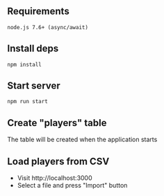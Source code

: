 ## Requirements
```
node.js 7.6+ (async/await)
```

## Install deps
```
npm install
```

## Start server
```
npm run start
```

## Create "players" table
The table will be created when the application starts

## Load players from CSV
* Visit http://localhost:3000
* Select a file and press "Import" button
